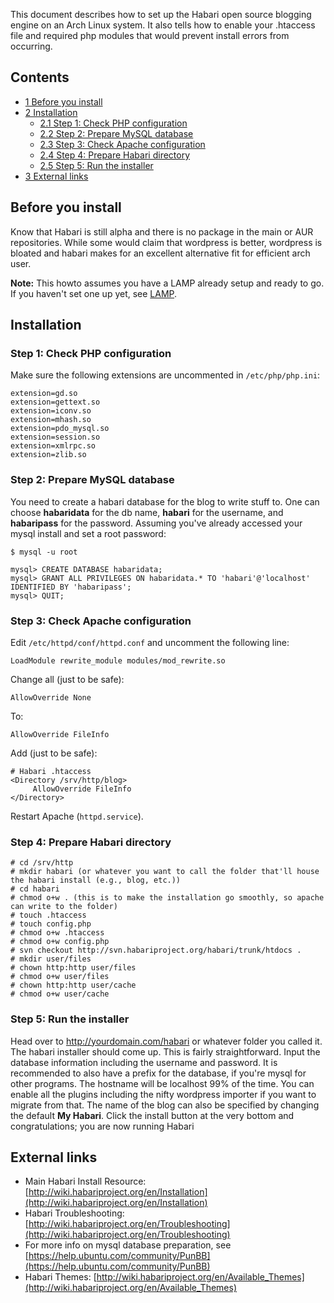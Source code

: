This document describes how to set up the Habari open source blogging engine on an Arch Linux system. It also tells how to enable your .htaccess file and required php modules that would prevent install errors from occurring.

## Contents

*   [1 Before you install](#Before_you_install)
*   [2 Installation](#Installation)
    *   [2.1 Step 1: Check PHP configuration](#Step_1:_Check_PHP_configuration)
    *   [2.2 Step 2: Prepare MySQL database](#Step_2:_Prepare_MySQL_database)
    *   [2.3 Step 3: Check Apache configuration](#Step_3:_Check_Apache_configuration)
    *   [2.4 Step 4: Prepare Habari directory](#Step_4:_Prepare_Habari_directory)
    *   [2.5 Step 5: Run the installer](#Step_5:_Run_the_installer)
*   [3 External links](#External_links)

## Before you install

Know that Habari is still alpha and there is no package in the main or AUR repositories. While some would claim that wordpress is better, wordpress is bloated and habari makes for an excellent alternative fit for efficient arch user.

**Note:** This howto assumes you have a LAMP already setup and ready to go. If you haven't set one up yet, see [LAMP](/index.php/LAMP "LAMP").

## Installation

### Step 1: Check PHP configuration

Make sure the following extensions are uncommented in `/etc/php/php.ini`:

```
extension=gd.so
extension=gettext.so
extension=iconv.so
extension=mhash.so
extension=pdo_mysql.so
extension=session.so
extension=xmlrpc.so
extension=zlib.so

```

### Step 2: Prepare MySQL database

You need to create a habari database for the blog to write stuff to. One can choose **habaridata** for the db name, **habari** for the username, and **habaripass** for the password. Assuming you've already accessed your mysql install and set a root password:

 `$ mysql -u root` 
```
mysql> CREATE DATABASE habaridata;
mysql> GRANT ALL PRIVILEGES ON habaridata.* TO 'habari'@'localhost' IDENTIFIED BY 'habaripass';
mysql> QUIT;

```

### Step 3: Check Apache configuration

Edit `/etc/httpd/conf/httpd.conf` and uncomment the following line:

```
LoadModule rewrite_module modules/mod_rewrite.so

```

Change all (just to be safe):

```
AllowOverride None

```

To:

```
AllowOverride FileInfo

```

Add (just to be safe):

```
# Habari .htaccess
<Directory /srv/http/blog>
     AllowOverride FileInfo
</Directory>

```

Restart Apache (`httpd.service`).

### Step 4: Prepare Habari directory

```
# cd /srv/http
# mkdir habari (or whatever you want to call the folder that'll house the habari install (e.g., blog, etc.))
# cd habari
# chmod o+w . (this is to make the installation go smoothly, so apache can write to the folder)
# touch .htaccess
# touch config.php
# chmod o+w .htaccess
# chmod o+w config.php
# svn checkout http://svn.habariproject.org/habari/trunk/htdocs .
# mkdir user/files
# chown http:http user/files
# chmod o+w user/files
# chown http:http user/cache
# chmod o+w user/cache

```

### Step 5: Run the installer

Head over to http://yourdomain.com/habari or whatever folder you called it. The habari installer should come up. This is fairly straightforward. Input the database information including the username and password. It is recommended to also have a prefix for the database, if you're mysql for other programs. The hostname will be localhost 99% of the time. You can enable all the plugins including the nifty wordpress importer if you want to migrate from that. The name of the blog can also be specified by changing the default **My Habari**. Click the install button at the very bottom and congratulations; you are now running Habari

## External links

*   Main Habari Install Resource: [http://wiki.habariproject.org/en/Installation](http://wiki.habariproject.org/en/Installation)
*   Habari Troubleshooting: [http://wiki.habariproject.org/en/Troubleshooting](http://wiki.habariproject.org/en/Troubleshooting)
*   For more info on mysql database preparation, see [https://help.ubuntu.com/community/PunBB](https://help.ubuntu.com/community/PunBB)
*   Habari Themes: [http://wiki.habariproject.org/en/Available_Themes](http://wiki.habariproject.org/en/Available_Themes)